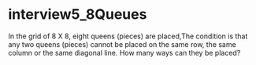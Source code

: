 # interview5_8Queues
In the grid of 8 X 8, eight queens (pieces) are placed,The condition is that any two queens (pieces) cannot be placed on the same row, the same column or the same diagonal line. How many ways can they be placed?
